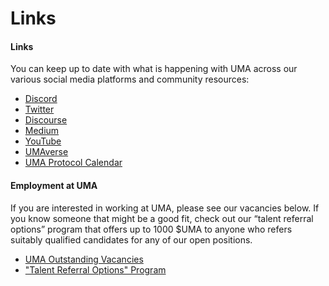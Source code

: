 # Links

#### Links <a href="#links" id="links"></a>

You can keep up to date with what is happening with UMA across our various social media platforms and community resources:

* [Discord](https://discord.umaproject.org/)
* [Twitter](https://twitter.com/UMAprotocol)
* [Discourse](https://discourse.umaproject.org/)
* [Medium](https://medium.com/uma-project)
* [YouTube](https://www.youtube.com/channel/UC-3qS7FXxCd7gBMLttmTirw/playlists)
* [UMAverse](https://projects.umaproject.org/)
* [UMA Protocol Calendar](http://calendar.umaproject.org/)

#### Employment at UMA

If you are interested in working at UMA, please see our vacancies below. If you know someone that might be a good fit, check out our “talent referral options” program that offers up to 1000 $UMA to anyone who refers suitably qualified candidates for any of our open positions.

* [UMA Outstanding Vacancies](https://angel.co/company/uma-project)
* ["Talent Referral Options" Program](https://medium.com/uma-project/talent-referral-options-program-170bc347542a)
